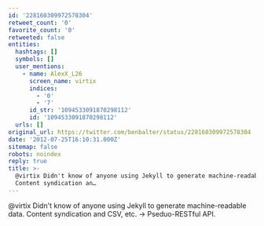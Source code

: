 ```yaml
---
id: '228160309972578304'
retweet_count: '0'
favorite_count: '0'
retweeted: false
entities:
  hashtags: []
  symbols: []
  user_mentions:
    - name: AlexX_L26
      screen_name: virtix
      indices:
        - '0'
        - '7'
      id_str: '1094533091870298112'
      id: '1094533091870298112'
  urls: []
original_url: https://twitter.com/benbalter/status/228160309972578304
date: '2012-07-25T16:10:31.000Z'
sitemap: false
robots: noindex
reply: true
title: >-
  @virtix Didn't know of anyone using Jekyll to generate machine-readable data.
  Content syndication an…
---
```


@virtix Didn't know of anyone using Jekyll to generate machine-readable data. Content syndication and CSV, etc. -&gt; Pseduo-RESTful API.